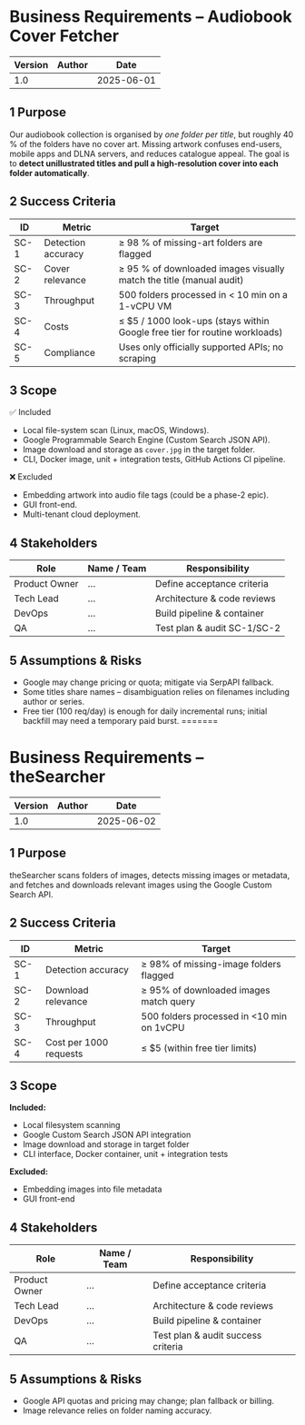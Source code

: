 # Business Requirements – Audiobook Cover Fetcher

| Version | Author | Date        |
| ------- | ------ | ----------- |
| 1.0     | <Your Name> | 2025-06-01 |

## 1  Purpose
Our audiobook collection is organised by *one folder per title*, but roughly 40 % of the folders have no cover art.
Missing artwork confuses end-users, mobile apps and DLNA servers, and reduces catalogue appeal.
The goal is to **detect unillustrated titles and pull a high-resolution cover into each folder automatically**.

## 2  Success Criteria
| ID | Metric | Target |
| -- | ------ | ------ |
| SC-1 | Detection accuracy | ≥ 98 % of missing-art folders are flagged |
| SC-2 | Cover relevance | ≥ 95 % of downloaded images visually match the title (manual audit) |
| SC-3 | Throughput | 500 folders processed in < 10 min on a 1-vCPU VM |
| SC-4 | Costs | ≤ $5 / 1000 look-ups (stays within Google free tier for routine workloads) |
| SC-5 | Compliance | Uses only officially supported APIs; no scraping |

## 3  Scope
✅ Included
* Local file-system scan (Linux, macOS, Windows).
* Google Programmable Search Engine (Custom Search JSON API).
* Image download and storage as `cover.jpg` in the target folder.
* CLI, Docker image, unit + integration tests, GitHub Actions CI pipeline.

❌ Excluded
* Embedding artwork into audio file tags (could be a phase-2 epic).
* GUI front-end.
* Multi-tenant cloud deployment.

## 4  Stakeholders
| Role               | Name / Team       | Responsibility                  |
| ------------------ | ----------------- | ------------------------------ |
| Product Owner      | …                 | Define acceptance criteria      |
| Tech Lead          | …                 | Architecture & code reviews     |
| DevOps             | …                 | Build pipeline & container      |
| QA                 | …                 | Test plan & audit SC-1/SC-2      |

## 5  Assumptions & Risks
* Google may change pricing or quota; mitigate via SerpAPI fallback.
* Some titles share names – disambiguation relies on filenames including author or series.
* Free tier (100 req/day) is enough for daily incremental runs; initial backfill may need a temporary paid burst.
=======
 # Business Requirements – theSearcher

 | Version | Author       | Date       |
 | ------- | ------------ | ---------- |
 | 1.0     | <Your Name>  | 2025-06-02 |

 ## 1 Purpose
 theSearcher scans folders of images, detects missing images or metadata, and fetches and downloads relevant images using the Google Custom Search API.

 ## 2 Success Criteria
 | ID    | Metric                             | Target                                    |
 | ----- | ---------------------------------- | ----------------------------------------- |
 | SC-1  | Detection accuracy                 | ≥ 98% of missing-image folders flagged     |
 | SC-2  | Download relevance                 | ≥ 95% of downloaded images match query    |
 | SC-3  | Throughput                         | 500 folders processed in <10 min on 1vCPU |
 | SC-4  | Cost per 1000 requests             | ≤ $5 (within free tier limits)            |

 ## 3 Scope
 **Included:**
 * Local filesystem scanning
 * Google Custom Search JSON API integration
 * Image download and storage in target folder
 * CLI interface, Docker container, unit + integration tests

 **Excluded:**
 * Embedding images into file metadata
 * GUI front-end

 ## 4 Stakeholders
 | Role          | Name / Team    | Responsibility                  |
 | ------------- | -------------- | ------------------------------- |
 | Product Owner | …              | Define acceptance criteria      |
 | Tech Lead     | …              | Architecture & code reviews     |
 | DevOps        | …              | Build pipeline & container      |
 | QA            | …              | Test plan & audit success criteria |

 ## 5 Assumptions & Risks
 * Google API quotas and pricing may change; plan fallback or billing.
 * Image relevance relies on folder naming accuracy.
